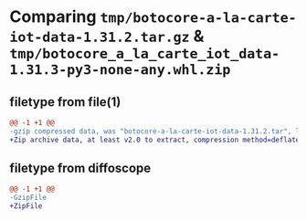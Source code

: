 # Comparing `tmp/botocore-a-la-carte-iot-data-1.31.2.tar.gz` & `tmp/botocore_a_la_carte_iot_data-1.31.3-py3-none-any.whl.zip`

## filetype from file(1)

```diff
@@ -1 +1 @@
-gzip compressed data, was "botocore-a-la-carte-iot-data-1.31.2.tar", last modified: Wed Jul 12 01:44:34 2023, max compression
+Zip archive data, at least v2.0 to extract, compression method=deflate
```

## filetype from diffoscope

```diff
@@ -1 +1 @@
-GzipFile
+ZipFile
```

